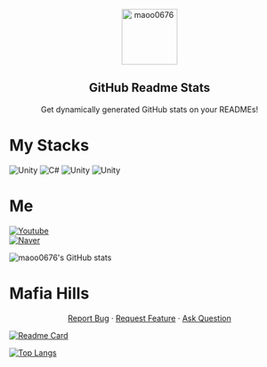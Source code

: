 
<p align="center">
 <img width="100px" src="https://res.cloudinary.com/anuraghazra/image/upload/v1594908242/logo_ccswme.svg" align="center" alt="maoo0676" />
 <h2 align="center">GitHub Readme Stats</h2>
 <p align="center">Get dynamically generated GitHub stats on your READMEs!</p>
</p>

# My Stacks

<img alt="Unity" src ="https://img.shields.io/badge/Unity-FFFFFF.svg?&style=for-the-badge&logo=Unity&logoColor=black"/>
<img alt="C#" src ="https://img.shields.io/badge/C-239120.svg?&style=for-the-badge&logo=CSharp&logoColor=black"/>
<img alt="Unity" src ="https://img.shields.io/badge/Unity-FFFFFF.svg?&style=for-the-badge&logo=Unity&logoColor=black"/>
<img alt="Unity" src ="https://img.shields.io/badge/Unity-FFFFFF.svg?&style=for-the-badge&logo=Unity&logoColor=black"/>

# Me

<a href="https://www.youtube.com/channel/UCbEUzDJuKgC-SpWOU1cnigQ" target="_blank">
   <img alt="Youtube" src ="https://img.shields.io/badge/Youtube-FF0000.svg?&style=for-the-badge&logo=Youtube&logoColor=white"/>
</a>
<br/>
<a href="https://blog.naver.com/ryan001159">
   <img alt="Naver" src ="https://img.shields.io/badge/Blog-03C75A.svg?&style=for-the-badge&logo=Naver&logoColor=white"/>
</a>

![maoo0676's GitHub stats](https://github-readme-stats.vercel.app/api/?username=maoo0676&show_icons=true&title_color=fff&icon_color=79ff97&text_color=9f9f9f&bg_color=151515)

# Mafia Hills

<p align="center">
   <a href="https://github.com/maoo0676/Mafia-Hills/issues/new/choose">Report Bug</a>
   ·
   <a href="https://github.com/maoo0676/Mafia-Hills/issues/new/choose">Request Feature</a>
   ·
   <a href="https://github.com/maoo0676/Mafia-Hills/discussions">Ask Question</a>
</p>

[![Readme Card](https://github-readme-stats.vercel.app/api/pin/?username=maoo0676&repo=Mafia-Hills&title_color=fff&icon_color=f9f9f9&text_color=9f9f9f&bg_color=151515)](https://github.com/maoo0676/Mafia-Hills)

[![Top Langs](https://github-readme-stats.vercel.app/api/top-langs/?username=maoo0676&layout=compact&title_color=fff&icon_color=f9f9f9&text_color=9f9f9f&bg_color=151515)](https://github.com/maoo0676/Mafia-Hills)

<!--
**maoo0676/maoo0676** is a ✨ _special_ ✨ repository because its `README.md` (this file) appears on your GitHub profile.

Here are some ideas to get you started:

- 🔭 I’m currently working on ...
- 🌱 I’m currently learning ...
- 👯 I’m looking to collaborate on ...
- 🤔 I’m looking for help with ...
- 💬 Ask me about ...
- 📫 How to reach me: ...
- 😄 Pronouns: ...
- ⚡ Fun fact: ...
-->
